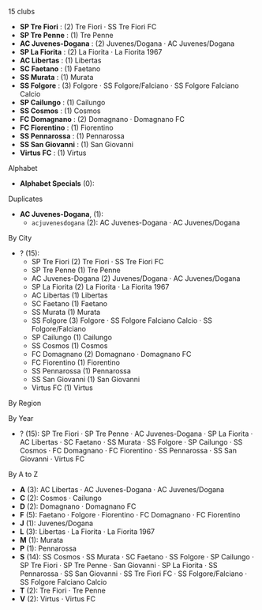 15 clubs

- **SP Tre Fiori** : (2) Tre Fiori · SS Tre Fiori FC
- **SP Tre Penne** : (1) Tre Penne
- **AC Juvenes-Dogana** : (2) Juvenes/Dogana · AC Juvenes/Dogana
- **SP La Fiorita** : (2) La Fiorita · La Fiorita 1967
- **AC Libertas** : (1) Libertas
- **SC Faetano** : (1) Faetano
- **SS Murata** : (1) Murata
- **SS Folgore** : (3) Folgore · SS Folgore/Falciano · SS Folgore Falciano Calcio
- **SP Cailungo** : (1) Cailungo
- **SS Cosmos** : (1) Cosmos
- **FC Domagnano** : (2) Domagnano · Domagnano FC
- **FC Fiorentino** : (1) Fiorentino
- **SS Pennarossa** : (1) Pennarossa
- **SS San Giovanni** : (1) San Giovanni
- **Virtus FC** : (1) Virtus




Alphabet

- **Alphabet Specials** (0): 




Duplicates

- **AC Juvenes-Dogana**,  (1):
  - `acjuvenesdogana` (2): AC Juvenes-Dogana · AC Juvenes/Dogana




By City

- ? (15): 
  - SP Tre Fiori  (2) Tre Fiori · SS Tre Fiori FC
  - SP Tre Penne  (1) Tre Penne
  - AC Juvenes-Dogana  (2) Juvenes/Dogana · AC Juvenes/Dogana
  - SP La Fiorita  (2) La Fiorita · La Fiorita 1967
  - AC Libertas  (1) Libertas
  - SC Faetano  (1) Faetano
  - SS Murata  (1) Murata
  - SS Folgore  (3) Folgore · SS Folgore Falciano Calcio · SS Folgore/Falciano
  - SP Cailungo  (1) Cailungo
  - SS Cosmos  (1) Cosmos
  - FC Domagnano  (2) Domagnano · Domagnano FC
  - FC Fiorentino  (1) Fiorentino
  - SS Pennarossa  (1) Pennarossa
  - SS San Giovanni  (1) San Giovanni
  - Virtus FC  (1) Virtus




By Region





By Year

- ? (15):   SP Tre Fiori · SP Tre Penne · AC Juvenes-Dogana · SP La Fiorita · AC Libertas · SC Faetano · SS Murata · SS Folgore · SP Cailungo · SS Cosmos · FC Domagnano · FC Fiorentino · SS Pennarossa · SS San Giovanni · Virtus FC






By A to Z

- **A** (3): AC Libertas · AC Juvenes-Dogana · AC Juvenes/Dogana
- **C** (2): Cosmos · Cailungo
- **D** (2): Domagnano · Domagnano FC
- **F** (5): Faetano · Folgore · Fiorentino · FC Domagnano · FC Fiorentino
- **J** (1): Juvenes/Dogana
- **L** (3): Libertas · La Fiorita · La Fiorita 1967
- **M** (1): Murata
- **P** (1): Pennarossa
- **S** (14): SS Cosmos · SS Murata · SC Faetano · SS Folgore · SP Cailungo · SP Tre Fiori · SP Tre Penne · San Giovanni · SP La Fiorita · SS Pennarossa · SS San Giovanni · SS Tre Fiori FC · SS Folgore/Falciano · SS Folgore Falciano Calcio
- **T** (2): Tre Fiori · Tre Penne
- **V** (2): Virtus · Virtus FC




